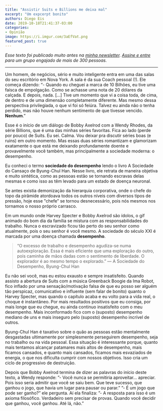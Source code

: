 ```yaml
---
title: "Assistir Suits e Billions me deixa mal"
excerpt: "Um expcerpt bonito"
authors: Diego Eis
date: 2019-10-18T21:41:37-03:00
categories: 
- Opinião
image: https://i.imgur.com/3aEfVat.png
featured_post: true
---
```


_Esse texto foi publicado muito antes na [minha newsletter](https://diegoeis.substack.com/about). [Assine e entre](https://diegoeis.substack.com/) para um grupo engajado de mais de 300 pessoas._

---

Um homem, de negócios, sério e muito inteligente entra em uma das salas do seu escritório em Nova York. A sala é da sua Coach pessoal (!). Ele começa dizendo: 
“- Quando eu cheguei a marca de 10 Bilhões, eu tive uma faísca de empolgação. Como se achasse uma nota de 20 dólares da calçada. E depois, nada. […] Tive um momento que vi a coisa toda, de cima, de dentro e de uma dimensão completamente diferente. Mas mesmo dessa perspectiva privilegiada, o que vi foi só feiúra. Talvez eu ainda não o tenha perdido, mas não houve nenhum sentimento de que tivesse vencido. **Nenhum**.”

Esse é o início de um diálogo de Bobby Axelrod com a Wendy Rhodes, da série Billions, que é uma das minhas séries favoritas. Fica ao lado (perde por pouco) de Suits. Eu sei. Calma. Vou deixar pra discutir séries boas (e ruins) em outro momento. Mas essas duas séries romantizam e glamorizam exatamente o que está me deixando profundamente doente e provavelmente você também, mas principalmente a sociedade moderna: o desempenho. 

Eu conheci o termo **sociedade do desempenho** lendo o livro A Sociedade do Cansaço de Byung-Chul Han. Nesse livro, ele retrata de maneira objetiva e muito sintética, como as pessoas estão se tornando escravas delas mesmas e como isso as têm levado para um estado de doença neuronal.

Se antes existia demonização da hierarquia corporativa, onde o chefe do topo da pirâmide atordoava todos os outros níveis com diversos tipos de pressão, hoje esse "chefe” se tornou desnecessário, pois nós mesmos nos tornamos o nosso próprio carrasco.

Em um mundo onde Harvey Specter e Bobby Axelrod são ídolos, o gif animado do bom dia da família se mistura com as responsabilidades do trabalho. Nunca o escravizado ficou tão perto do seu senhor como atualmente, pois o seu senhor é você mesmo. A sociedade do século XXI é marcada por uma doença chamada **desempenho**.

> “O excesso de trabalho e desempenho agudiza-se numa autoexploração. Essa é mais eficiente que uma exploração do outro, pois caminha de mãos dadas com o sentimento de liberdade. O explorador é ao mesmo tempo o explorado.” — A Sociedade do Desempenho, Byung-Chul Han

Eu não sei você, mas eu estou exausto e sempre insatisfeito. Quando assisto a abertura de Suits com a música Greenback Boogie da Ima Robot, fico inflado por uma sensação/motivação falsa de que eu posso ser alguém tão perspicaz, comunicativo e influente (sem falar de bonito) quanto o Harvey Specter, mas quando o capítulo acaba e eu volto para a vida real, o choque é instantâneo. Por mais resultados positivos que eu consiga, por mais longe que eu chegue, eu ainda continuo insatisfeito com o meu desempenho. Mais inconformado fico com o (suposto) desempenho mediano de uns e mais inseguro pelo (suposto) desempenho incrível de outros.

Byung-Chul Han é taxativo sobre o quão as pessoas estão mentalmente desgastadas ultimamente por simplesmente perseguirem desempenho, seja no trabalho ou na vida pessoal. Essa situação é interessante porque, quanto mais tentamos alcançar patamares mais altos de desempenho, mais ficamos cansados, e quanto mais cansados, ficamos mais esvaziados de energia, o que nos dificulta cumprir com nossos objetivos. Isso cria um ciclo de progressivo de destruição.

Depois que Bobby Axelrod termina de dizer as palavras do início deste texto, a Wendy responde: 
”- Você nunca se permitiria aproveitar... apreciar. Pois isso seria admitir que você se saiu bem. Que teve sucesso, que ganhou o jogo, que havia um lugar para pausar ou parar.” 
”- É um jogo que pode ser ganho?” ele pergunta. Aí ela finaliza:
”- A resposta para isso é um axioma filosófico. Verdadeiro sem precisar de provas. Quando você decidir que ganhou, você ganhou. Até lá, não.”
